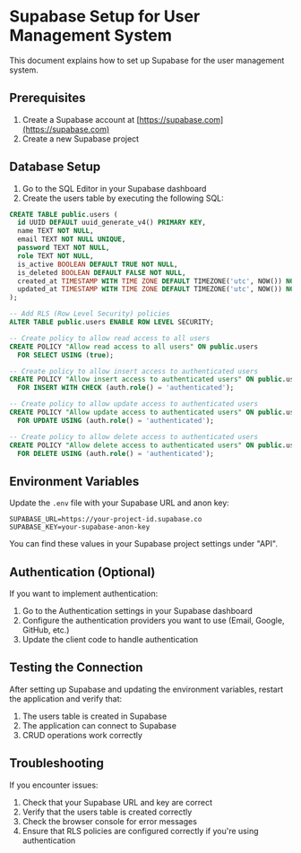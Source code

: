 # Supabase Setup for User Management System

This document explains how to set up Supabase for the user management system.

## Prerequisites

1. Create a Supabase account at [https://supabase.com](https://supabase.com)
2. Create a new Supabase project

## Database Setup

1. Go to the SQL Editor in your Supabase dashboard
2. Create the users table by executing the following SQL:

```sql
CREATE TABLE public.users (
  id UUID DEFAULT uuid_generate_v4() PRIMARY KEY,
  name TEXT NOT NULL,
  email TEXT NOT NULL UNIQUE,
  password TEXT NOT NULL,
  role TEXT NOT NULL,
  is_active BOOLEAN DEFAULT TRUE NOT NULL,
  is_deleted BOOLEAN DEFAULT FALSE NOT NULL,
  created_at TIMESTAMP WITH TIME ZONE DEFAULT TIMEZONE('utc', NOW()) NOT NULL,
  updated_at TIMESTAMP WITH TIME ZONE DEFAULT TIMEZONE('utc', NOW()) NOT NULL
);

-- Add RLS (Row Level Security) policies
ALTER TABLE public.users ENABLE ROW LEVEL SECURITY;

-- Create policy to allow read access to all users
CREATE POLICY "Allow read access to all users" ON public.users
  FOR SELECT USING (true);

-- Create policy to allow insert access to authenticated users
CREATE POLICY "Allow insert access to authenticated users" ON public.users
  FOR INSERT WITH CHECK (auth.role() = 'authenticated');

-- Create policy to allow update access to authenticated users
CREATE POLICY "Allow update access to authenticated users" ON public.users
  FOR UPDATE USING (auth.role() = 'authenticated');

-- Create policy to allow delete access to authenticated users
CREATE POLICY "Allow delete access to authenticated users" ON public.users
  FOR DELETE USING (auth.role() = 'authenticated');
```

## Environment Variables

Update the `.env` file with your Supabase URL and anon key:

```
SUPABASE_URL=https://your-project-id.supabase.co
SUPABASE_KEY=your-supabase-anon-key
```

You can find these values in your Supabase project settings under "API".

## Authentication (Optional)

If you want to implement authentication:

1. Go to the Authentication settings in your Supabase dashboard
2. Configure the authentication providers you want to use (Email, Google, GitHub, etc.)
3. Update the client code to handle authentication

## Testing the Connection

After setting up Supabase and updating the environment variables, restart the application and verify that:

1. The users table is created in Supabase
2. The application can connect to Supabase
3. CRUD operations work correctly

## Troubleshooting

If you encounter issues:

1. Check that your Supabase URL and key are correct
2. Verify that the users table is created correctly
3. Check the browser console for error messages
4. Ensure that RLS policies are configured correctly if you're using authentication
